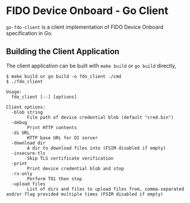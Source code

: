 # FIDO Device Onboard - Go Client

`go-fdo-client` is a client implementation of FIDO Device Onboard specification in Go.

[fdo]: https://fidoalliance.org/specs/FDO/FIDO-Device-Onboard-PS-v1.1-20220419/FIDO-Device-Onboard-PS-v1.1-20220419.html
[cbor]: https://www.rfc-editor.org/rfc/rfc8949.html
[cose]: https://datatracker.ietf.org/doc/html/rfc8152

## Building the Client Application

The client application can be built with `make build` or `go build` directly,

```console
$ make build or go build -o fdo_client ./cmd
$ ./fdo_client

Usage:
  fdo_client [--] [options]

Client options:
  -blob string
        File path of device credential blob (default "cred.bin")
  -debug
        Print HTTP contents
  -di URL
        HTTP base URL for DI server
  -download dir
        A dir to download files into (FSIM disabled if empty)
  -insecure-tls
        Skip TLS certificate verification
  -print
        Print device credential blob and stop
  -rv-only
        Perform TO1 then stop
  -upload files
        List of dirs and files to upload files from, comma-separated and/or flag provided multiple times (FSIM disabled if empty)
```


